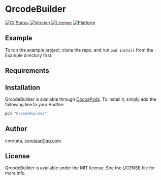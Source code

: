 # QrcodeBuilder

[![CI Status](http://img.shields.io/travis/corotata/QrcodeBuilder.svg?style=flat)](https://travis-ci.org/corotata/QrcodeBuilder)
[![Version](https://img.shields.io/cocoapods/v/QrcodeBuilder.svg?style=flat)](http://cocoapods.org/pods/QrcodeBuilder)
[![License](https://img.shields.io/cocoapods/l/QrcodeBuilder.svg?style=flat)](http://cocoapods.org/pods/QrcodeBuilder)
[![Platform](https://img.shields.io/cocoapods/p/QrcodeBuilder.svg?style=flat)](http://cocoapods.org/pods/QrcodeBuilder)

## Example

To run the example project, clone the repo, and run `pod install` from the Example directory first.

## Requirements

## Installation

QrcodeBuilder is available through [CocoaPods](http://cocoapods.org). To install
it, simply add the following line to your Podfile:

```ruby
pod "QrcodeBuilder"
```

## Author

corotata, corotata@qq.com

## License

QrcodeBuilder is available under the MIT license. See the LICENSE file for more info.
